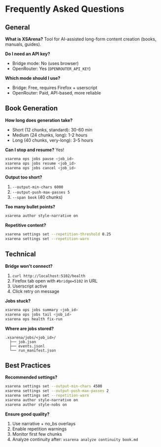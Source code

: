 # Frequently Asked Questions

## General

**What is XSArena?**
Tool for AI-assisted long-form content creation (books, manuals, guides).

**Do I need an API key?**
- Bridge mode: No (uses browser)
- OpenRouter: Yes (`OPENROUTER_API_KEY`)

**Which mode should I use?**
- Bridge: Free, requires Firefox + userscript
- OpenRouter: Paid, API-based, more reliable

## Book Generation

**How long does generation take?**
- Short (12 chunks, standard): 30-60 min
- Medium (24 chunks, long): 1-2 hours
- Long (40 chunks, very-long): 3-5 hours

**Can I stop and resume?**
Yes!
```bash
xsarena ops jobs pause <job_id>
xsarena ops jobs resume <job_id>
xsarena ops jobs cancel <job_id>
```

**Output too short?**
1. `--output-min-chars 6000`
2. `--output-push-max-passes 5`
3. `--span book` (40 chunks)

**Too many bullet points?**
```bash
xsarena author style-narrative on
```

**Repetitive content?**
```bash
xsarena settings set --repetition-threshold 0.25
xsarena settings set --repetition-warn
```

## Technical

**Bridge won't connect?**
1. `curl http://localhost:5102/health`
2. Firefox tab open with `#bridge=5102` in URL
3. Userscript active
4. Click retry on message

**Jobs stuck?**
```bash
xsarena ops jobs summary <job_id>
xsarena ops jobs tail <job_id>
xsarena ops health fix-run
```

**Where are jobs stored?**
```
.xsarena/jobs/<job_id>/
  ├── job.json
  ├── events.jsonl
  └── run_manifest.json
```

## Best Practices

**Recommended settings?**
```bash
xsarena settings set --output-min-chars 4500
xsarena settings set --output-push-max-passes 2
xsarena settings set --repetition-warn
xsarena author style-narrative on
xsarena author style-nobs on
```

**Ensure good quality?**
1. Use narrative + no_bs overlays
2. Enable repetition warnings
3. Monitor first few chunks
4. Analyze continuity after: `xsarena analyze continuity book.md`
